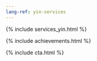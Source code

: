 ```yaml
---
lang-ref: yin-services
---
```

{% include services_yin.html %}

{% include achievements.html %}

{% include cta.html %}